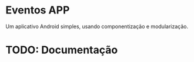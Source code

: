 # Eventos APP

Um aplicativo Android simples, usando componentização e modularização.

# TODO: Documentação
